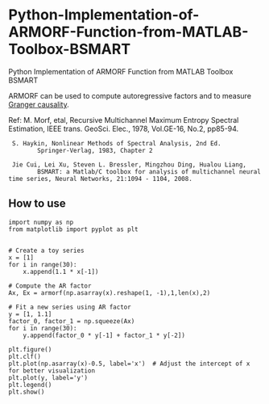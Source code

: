 # Python-Implementation-of-ARMORF-Function-from-MATLAB-Toolbox-BSMART
Python Implementation of ARMORF Function from MATLAB Toolbox BSMART

ARMORF can be used to compute autoregressive factors and to measure [Granger causality](https://en.wikipedia.org/wiki/Granger_causality).

Ref: M. Morf, etal, Recursive Multichannel Maximum Entropy Spectral Estimation,
            IEEE trans. GeoSci. Elec., 1978, Vol.GE-16, No.2, pp85-94.
            
     S. Haykin, Nonlinear Methods of Spectral Analysis, 2nd Ed.
            Springer-Verlag, 1983, Chapter 2
            
     Jie Cui, Lei Xu, Steven L. Bressler, Mingzhou Ding, Hualou Liang, 
            BSMART: a Matlab/C toolbox for analysis of multichannel neural time series, Neural Networks, 21:1094 - 1104, 2008.
## How to use
```
import numpy as np
from matplotlib import pyplot as plt


# Create a toy series
x = [1]   
for i in range(30):
    x.append(1.1 * x[-1])

# Compute the AR factor
Ax, Ex = armorf(np.asarray(x).reshape(1, -1),1,len(x),2)

# Fit a new series using AR factor
y = [1, 1.1]
factor_0, factor_1 = np.squeeze(Ax)
for i in range(30):
    y.append(factor_0 * y[-1] + factor_1 * y[-2])

plt.figure()
plt.clf()
plt.plot(np.asarray(x)-0.5, label='x')  # Adjust the intercept of x for better visualization
plt.plot(y, label='y')
plt.legend()
plt.show()
```
